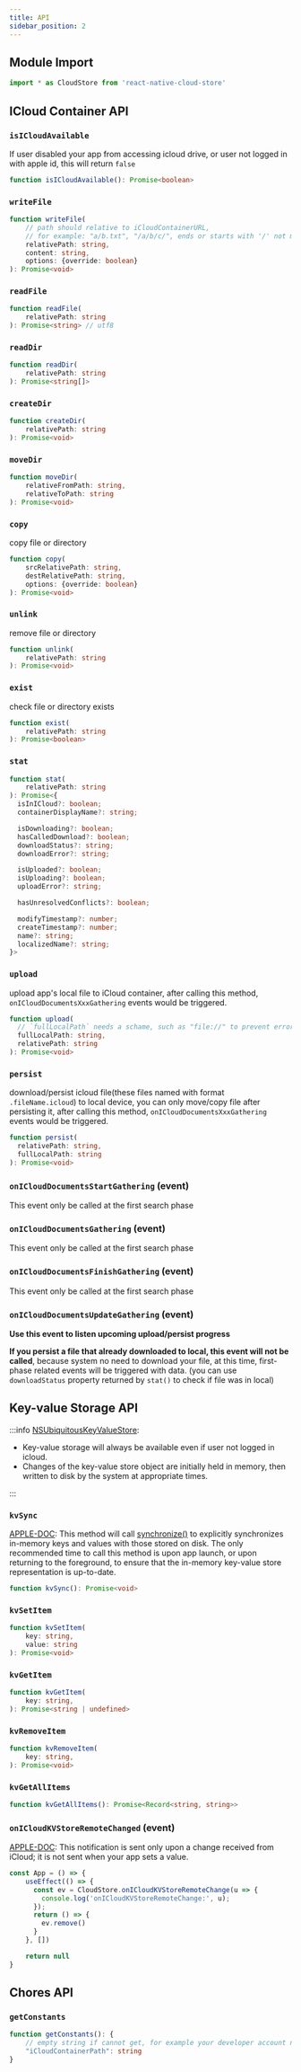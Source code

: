 ```yaml
---
title: API
sidebar_position: 2
---
```


## Module Import
```ts
import * as CloudStore from 'react-native-cloud-store'
```

## ICloud Container API

### `isICloudAvailable`
If user disabled your app from accessing icloud drive, or user not logged in with apple id, this will return `false`
```ts
function isICloudAvailable(): Promise<boolean>
```

### `writeFile`
```ts
function writeFile(
    // path should relative to iCloudContainerURL,
    // for example: "a/b.txt", "/a/b/c/", ends or starts with '/' not matter
    relativePath: string,
    content: string,
    options: {override: boolean}
): Promise<void>
```

### `readFile`
```ts
function readFile(
    relativePath: string
): Promise<string> // utf8
```

### `readDir`
```ts
function readDir(
    relativePath: string
): Promise<string[]>
```

### `createDir`
```ts
function createDir(
    relativePath: string
): Promise<void>
```

### `moveDir`
```ts
function moveDir(
    relativeFromPath: string,
    relativeToPath: string
): Promise<void>
```

### `copy`
copy file or directory
```ts
function copy(
    srcRelativePath: string,
    destRelativePath: string,
    options: {override: boolean}
): Promise<void>
```

### `unlink`
remove file or directory
```ts
function unlink(
    relativePath: string
): Promise<void>
```

### `exist`
check file or directory exists
```ts
function exist(
    relativePath: string
): Promise<boolean>
```

### `stat`
```ts
function stat(
    relativePath: string
): Promise<{
  isInICloud?: boolean;
  containerDisplayName?: string;

  isDownloading?: boolean;
  hasCalledDownload?: boolean;
  downloadStatus?: string;
  downloadError?: string;

  isUploaded?: boolean;
  isUploading?: boolean;
  uploadError?: string;

  hasUnresolvedConflicts?: boolean;

  modifyTimestamp?: number;
  createTimestamp?: number;
  name?: string;
  localizedName?: string;
}>
```
### `upload`
upload app's local file to iCloud container, after calling this method, `onICloudDocumentsXxxGathering` events would be triggered.
```ts
function upload(
  // `fullLocalPath` needs a schame, such as "file://" to prevent error
  fullLocalPath: string,
  relativePath: string
): Promise<void>
```

### `persist`
download/persist icloud file(these files named with format `.fileName.icloud`) to local device, you can only move/copy file after persisting it,  after calling this method, `onICloudDocumentsXxxGathering` events would be triggered.
```ts
function persist(
  relativePath: string,
  fullLocalPath: string
): Promise<void>
```

### `onICloudDocumentsStartGathering` (event)
This event only be called at the first search phase
### `onICloudDocumentsGathering` (event)
This event only be called at the first search phase
### `onICloudDocumentsFinishGathering` (event)
This event only be called at the first search phase
### `onICloudDocumentsUpdateGathering` (event)
**Use this event to listen upcoming upload/persist progress**

**If you persist a file that already downloaded to local, this event will not be called**, because system no need to download your file, at this time, first-phase related events will be triggered with data. (you can use `downloadStatus` property returned by `stat()` to check if file was in local)

## Key-value Storage API
:::info
[NSUbiquitousKeyValueStore](https://developer.apple.com/documentation/foundation/nsubiquitouskeyvaluestore):
- Key-value storage will always be available even if user not logged in icloud.
- Changes of the key-value store object are initially held in memory, then written to disk by the system at appropriate times.

:::

### `kvSync`

[APPLE-DOC](https://developer.apple.com/documentation/foundation/nsubiquitouskeyvaluestore/1415989-synchronize): This method will call [synchronize()](https://developer.apple.com/documentation/foundation/nsubiquitouskeyvaluestore/1415989-synchronize) to explicitly synchronizes in-memory keys and values with those stored on disk.  The only recommended time to call this method is upon app launch, or upon returning to the foreground, to ensure that the in-memory key-value store representation is up-to-date.

```ts
function kvSync(): Promise<void>
```

### `kvSetItem`
```ts
function kvSetItem(
    key: string,
    value: string
): Promise<void>
```


### `kvGetItem`
```ts
function kvGetItem(
    key: string,
): Promise<string | undefined>
```


### `kvRemoveItem`
```ts
function kvRemoveItem(
    key: string,
): Promise<void>
```


### `kvGetAllItems`
```ts
function kvGetAllItems(): Promise<Record<string, string>>
```


### `onICloudKVStoreRemoteChanged` (event)
[APPLE-DOC](https://developer.apple.com/documentation/foundation/nsubiquitouskeyvaluestore/1412267-didchangeexternallynotification): This notification is sent only upon a change received from iCloud; it is not sent when your app sets a value.

```jsx
const App = () => {
    useEffect(() => {
      const ev = CloudStore.onICloudKVStoreRemoteChange(u => {
        console.log('onICloudKVStoreRemoteChange:', u);
      });
      return () => {
        ev.remove()
      }
    }, [])

    return null
}
```


## Chores API

### `getConstants`

```ts
function getConstants(): {
    // empty string if cannot get, for example your developer account not create a container, or not choose a contanier
    "iCloudContainerPath": string
}
```

